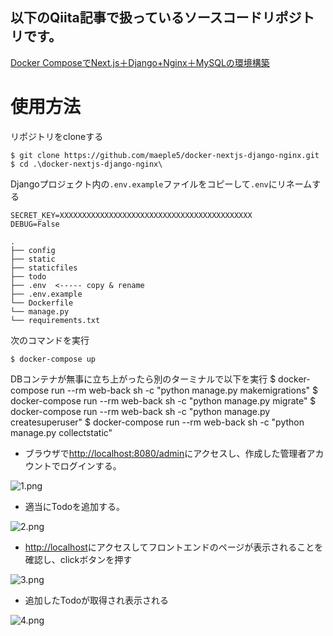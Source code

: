 ## 以下のQiita記事で扱っているソースコードリポジトリです。

[Docker ComposeでNext.js＋Django+Nginx＋MySQLの環境構築](https://qiita.com/maeple5/items/8809813f21be9219c941)
# 使用方法
リポジトリをcloneする

    $ git clone https://github.com/maeple5/docker-nextjs-django-nginx.git
    $ cd .\docker-nextjs-django-nginx\

Djangoプロジェクト内の`.env.example`ファイルをコピーして`.env`にリネームする
~~~
SECRET_KEY=XXXXXXXXXXXXXXXXXXXXXXXXXXXXXXXXXXXXXXXXXXX
DEBUG=False
~~~


~~~
.
├── config
├── static
├── staticfiles
├── todo
├── .env  <----- copy & rename
├── .env.example
└── Dockerfile
└── manage.py
└── requirements.txt
~~~
次のコマンドを実行　　

    $ docker-compose up
DBコンテナが無事に立ち上がったら別のターミナルで以下を実行
    $ docker-compose run --rm web-back sh -c "python manage.py makemigrations"
    $ docker-compose run --rm web-back sh -c "python manage.py migrate"
    $ docker-compose run --rm web-back sh -c "python manage.py createsuperuser"
    $ docker-compose run --rm web-back sh -c "python manage.py collectstatic"

- ブラウザで[http://localhost:8080/admin](http://localhost:8080/admin)にアクセスし、作成した管理者アカウントでログインする。

![1.png](https://qiita-image-store.s3.ap-northeast-1.amazonaws.com/0/3288404/9e192f93-3974-c636-eabb-b293ebcd43f6.png)

- 適当にTodoを追加する。

![2.png](https://qiita-image-store.s3.ap-northeast-1.amazonaws.com/0/3288404/68f8c3c0-0ea5-0703-a6a5-ef76da02c658.png)

- [http://localhost](http://localhost)にアクセスしてフロントエンドのページが表示されることを確認し、clickボタンを押す

![3.png](https://qiita-image-store.s3.ap-northeast-1.amazonaws.com/0/3288404/77bf5b2e-ee17-c64e-f931-75e8c9534a5e.png)

- 追加したTodoが取得され表示される

![4.png](https://qiita-image-store.s3.ap-northeast-1.amazonaws.com/0/3288404/d315914d-8811-24ea-9df0-b482ab856d05.png)

